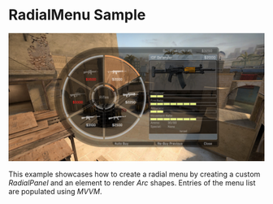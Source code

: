 # RadialMenu Sample

![Screenshot](https://github.com/Noesis/Noesis.github.io/blob/master/NoesisGUI/Samples/RadialMenu/Screenshot.png)

This example showcases how to create a radial menu by creating a custom *RadialPanel* and an element to render *Arc* shapes. Entries of the menu list are populated using *MVVM*.


